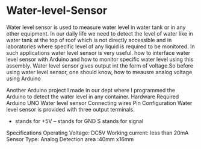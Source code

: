 # Water-level-Sensor
Water level sensor is used to measure water level in water tank or in any other equipment. In our daily life we need to detect the level of water like in water tank at the top of roof which is not directly accessible and in laboratories where specific level of any liquid is required to be monitored. In such applications water level sensor is very useful.
how to interface water level sensor with Arduino and how to monitor specific water level using this assembly. Water level sensor gives output int the form of voltage.So before using water level sensor, one should know, how to meausre analog voltage using Arduino

Another Arduino project I made in our dept where I programmed the Arduino 
   to detect the water level in any container.
Hardware Required 
Arduino UNO
Water level sensor
Connecting wires
Pin Configuration 
Water level sensor is provided with three output terminals.

+ stands for        +5V
– stands for        GND
S stands for        signal

Specifications
Operating Voltage: DC5V
Working current: less than 20mA
Sensor Type: Analog
Detection area :40mm x16mm
